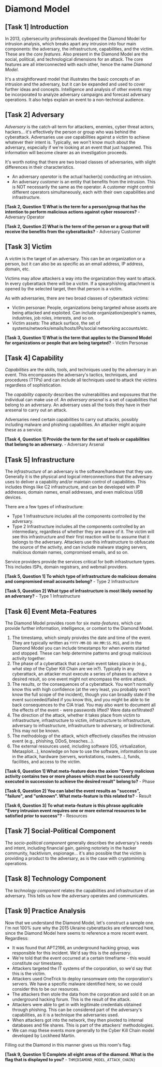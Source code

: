 # Diamond Model

## [Task 1] Introduction

In 2013, cybersecurity professionals developed the Diamond Model for intrusion analysis, which breaks apart any intrusion into four main components: the adversary, the infrastructure, capabilities, and the victim. These are the _core features_. Also present in the Diamond Model are the social, political, and technological dimensions for an attack. The core features are all interconnected with each other, hence the name _Diamond Model_.

It's a straightforward model that illustrates the basic concepts of an intrusion and the adversary, but it can be expanded and used to cover further ideas and concepts. Intelligence and analysis of other events may be incorporated to analyze adversary campaigns and forecast adversary operations. It also helps explain an event to a non-technical audience.

## [Task 2] Adversary

_Adversary_ is the catch-all term for attackers, enemies, cyber threat actors, hackers... it's effectively the person or group who was behind the cyberattack. Adversaries use use capabilities against a victim to achieve whatever their intent is. Typically, we won't know much about the adversary, especially if we're looking at an event that just happened. This information will become clearer as an investigation proceeds.

It's worth noting that there are two broad classes of adversaries, with slight differences in their characteristics.
- An adversary _operator_ is the actual hacker(s) conducting an intrusion.
- An adversary _customer_ is an entity that benefits from the intrusion. This is NOT necessarily the same as the operator. A customer might control different operators simultaneously, each with their own capabilities and infrastructure.

**[Task 2, Question 1] What is the term for a person/group that has the intention to perform malicious actions against cyber resources?** - Adversary Operator

**[Task 2, Question 2] What is the term of the person or a group that will receive the benefits from the cyberattacks?** - Adversary Customer

## [Task 3] Victim

A _victim_ is the target of an adversary. This can be an organization or a person, but it can also be as specific as an email address, IP address, domain, etc.

Victims may allow attackers a way into the organization they want to attack. In every cyberattack there will be a victim. If a spearphishing attachment is opened by the selected target, then that person is a victim.

As with adversaries, there are two broad classes of cyberattack victims:
- Victim personae: People, organizations being targeted whose assets are being attacked and exploited. Can include organization/people's names, industries, job roles, interests, and so on.
- Victim assets: The attack surface, the set of systems/networks/emails/hosts/IPs/social networking accounts/etc.

**[Task 3, Question 1] What is the term that applies to the Diamond Model for organizations or people that are being targeted?** - Victim Personae

## [Task 4] Capability

_Capabilities_ are the skills, tools, and techniques used by the adversary in an event. This encompasses the adversary's tactics, techniques, and procedures (TTPs) and can include all techniques used to attack the victims regardless of sophistication.

The _capability capacity_ describes the vulnerabilities and exposures that the individual can make use of. An _adversary arsenal_ is a set of capabilities that belong to an adversary. An adversary uses all the tools they have in their aresenal to carry out an attack.

Adversaries need certain capabilities to carry out attacks, possibly including malware and phishing capabilities. An attacker might acquire these as a service.

**[Task 4, Question 1] Provide the term for the set of tools or capabilities that belong to an adversary.** - Adversary Arsenal

## [Task 5] Infrastructure

The _infrastructure_ of an adversary is the software/hardware that they use. Generally it is the physical and logical interconnections that the adversary uses to deliver a capability and/or maintain control of capabilities. This includes things like C2 infrastructure, and can be developed with IP addresses, domain names, email addresses, and even malicious USB devices.

There are a few types of infrastructure:
- Type 1 Infrastructure includes all the components controlled by the adversary.
- Type 2 Infrastructure includes all the components controlled by an intermediary, regardless of whether they are aware of it. The victim will see this infrastructure and their first reaction will be to assume that it belongs to the adversary. Attackers use this infrastructure to obfuscate the source of the activity, and can include malware staging servers, malicious domain names, compromised emails, and so on.

Service providers provide the services critical for both infrastructure types. This includes ISPs, domain registrars, and webmail providers.

**[Task 5, Question 1] To which type of infrastructure do malicious domains and compromised email accounts belong?** - Type 2 Infrastructure

**[Task 5, Question 2] What type of infrastructure is most likely owned by an adversary?** - Type 1 Infrastructure

## [Task 6] Event Meta-Features

The Diamond Model provides room for six _meta-features_, which can provide further information, intelligence, or context to the Diamond Model.
1. The timestamp, which simply proivdes the date and time of the event. They are typically written as `YYYY-MM-DD HH:MM:SS.MSS`, and in the Diamond Model you can include timestamps for when events started and stopped. These can help determine patterns and group malicious activity together.
2. The phase of a cyberattack that a certain event takes place in (e.g., what step of the Cyber Kill Chain are we in?). Typically in any cyberattack, an attacker must execute a series of phases to achieve a desired result, so one event might not encompass the entire attack.
3. The results, or the consequences of a cyberattack. You won't normally know this with high confidence (at the very least, you probably won't know the full scope of the incident), though you can broadly state if the event succeeded/failed if you know this, and you might be able to tie back consequences to the CIA triad. You may also want to document all the effects of the event - were passwords lifted? Were data exfiltrated?
4. The direction of the attack, whether it takes place from victim to infrastructure, infrastructure to victim, infrastructure to infrastructure, adversary to infrastructure, infrastructure to adversary, or bidirectional. This may not be known.
5. The methodology of the attack, which effectively classifies the intrusion event (e.g., phishing, DDoS, breaches...).
6. The external resources used, including software (OS, virtualization, Metasploit...), knowledge on how to use the software, information to use in the attack, hardware (servers, workstations, routers...), funds, facilities, and access to the victim.

**[Task 6, Question 1] What meta-feature does the axiom "Every malicious activity contains two or more phases which must be successfully executed in succession to achieve the desired result" belong to?** - Phase

**[Task 6, Question 2] You can label the event results as "success", "failure", and "unknown". What meta-feature is this related to?** - Result

**[Task 6, Question 3] To what meta-feature is this phrase applicable "Every intrusion event requires one or more external resources to be satisfied prior to success"?** - Resources

## [Task 7] Social-Political Component

The _socio-political component_ generally describes the adversary's needs and intent, including financial gain, gaining notoriety in the hacker community, hacktivism, espionage... it's also possible that the victim is providing a product to the adversary, as is the case with cryptomining operations.

## [Task 8] Technology Component

The _technology component_ relates the capabilities and infrastructure of an adversary. This tells us how the adversary operates and communicates.

## [Task 9] Practice Analysis

Now that we understand the Diamond Model, let's construct a sample one. I'm not 100% sure why the 2015 Ukraine cyberattacks are referenced here, since the Diamond Model here seems to reference a more recent event. Regardless:
- It was found that APT2166, an underground hacking group, was responsible for this incident. We'd say this is the _adversary_.
- We're told that the event occurred at a certain timeframe - this would constitute our timestamp.
- Attackers targeted the IT systems of the corporation, so we'd say that this is the victim.
- Attackers used OneTrick to deploy ransomware onto the corporation's servers. We have a specific malware identified here, so we could consider this to be our resources.
- The attackers then stole the data from the corporation and sold it on an underground hacking forum. This is the result of the attack.
- Attackers were able to get in with legitimate credentials obtained through phishing. This can be considered part of the adversary's capabilities, as it is a technique the adversaries used.
- When attackers got into the network, they then pivoted to internal databases and file shares. This is part of the attackers' methodologies.
- We can map these events more generally to the Cyber Kill Chain model developed by Lockheed Martin.

Filling out the Diamond in this manner gives us this room's flag.

**[Task 9, Question 1] Complete all eight areas of the diamond. What is the flag that is displayed to you?** - `THM{DIAMOND_MODEL_ATTACK_CHAIN}`
